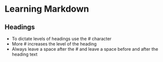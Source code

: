 # Learning Markdown

## Headings

- To dictate levels of headings use the # character
- More # increases the level of the heading
- Always leave a space after the # and leave a space before and after the heading text

##
